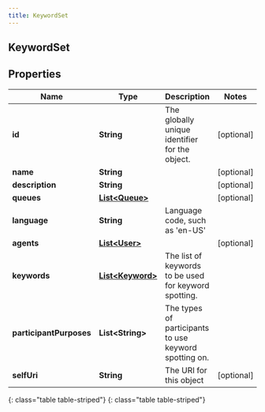 ```yaml
---
title: KeywordSet
---
```

## KeywordSet


## Properties

| Name | Type | Description | Notes |
| ------------ | ------------- | ------------- | ------------- |
| **id** | **String** | The globally unique identifier for the object. |  [optional] |
| **name** | **String** |  |  [optional] |
| **description** | **String** |  |  [optional] |
| **queues** | [**List&lt;Queue&gt;**](Queue.html) |  |  [optional] |
| **language** | **String** | Language code, such as &#39;en-US&#39; |  |
| **agents** | [**List&lt;User&gt;**](User.html) |  |  [optional] |
| **keywords** | [**List&lt;Keyword&gt;**](Keyword.html) | The list of keywords to be used for keyword spotting. |  |
| **participantPurposes** | **List&lt;String&gt;** | The types of participants to use keyword spotting on. |  |
| **selfUri** | **String** | The URI for this object |  [optional] |
{: class="table table-striped"}
{: class="table table-striped"}


